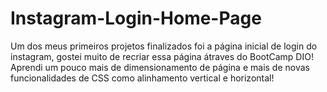 # Instagram-Login-Home-Page
Um dos meus primeiros projetos finalizados foi a página inicial de login do instagram, gostei muito de recriar essa página átraves do BootCamp DIO! Aprendi um pouco mais de dimensionamento de página e mais de novas funcionalidades de CSS como alinhamento vertical e horizontal!
